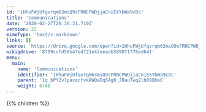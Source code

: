 ```yaml
---
id: '1HhuFWjUfqvrqm63msQ9sFRNCPWDjjaCniEXYbWa9cDc'
title: 'Communications'
date: '2020-02-27T20:36:31.710Z'
version: 22
mimeType: 'text/x-markdown'
links: []
source: 'https://drive.google.com/open?id=1HhuFWjUfqvrqm63msQ9sFRNCPWDjjaCniEXYbWa9cDc'
wikigdrive: '8799ccfd58b47ed721e42eeadb589071776ed64f'
menu:
  main:
    name: 'Communications'
    identifier: '1HhuFWjUfqvrqm63msQ9sFRNCPWDjjaCniEXYbWa9cDc'
    parent: '1q_bPYZvlpavocfvkAWQaDq5Ag8_JBauTwq2lb89QbkE'
    weight: 6740
---
```









{{% children %}}




